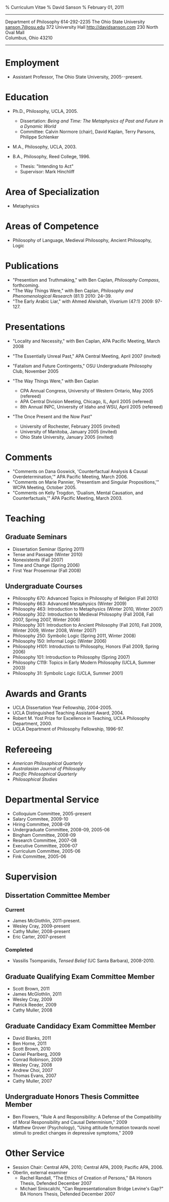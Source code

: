 % Curriculum Vitae
% David Sanson
% February 01, 2011

  --------------------------- --------------------------
  Department of Philosophy                  614-292-2235
  The Ohio State University           <sanson.7@osu.edu>
  372 University Hall           <http://davidsanson.com>
  230 North Oval Mall         
  Columbus, Ohio 43210        
  --------------------------- --------------------------

# Employment

-   Assistant Professor, The Ohio State University, 2005--present.

# Education

-   Ph.D., Philosophy, UCLA, 2005.
    -   Dissertation: *Being and Time: The Metaphysics of Past and
        Future in a Dynamic World*
    -   Committee: Calvin Normore (chair), David Kaplan, Terry Parsons,
        Philippe Schlenker

-   M.A., Philosophy, UCLA, 2003.
-   B.A., Philosophy, Reed College, 1996.
    -   Thesis: "Intending to Act"
    -   Supervisor: Mark Hinchliff

# Area of Specialization

-   Metaphysics

# Areas of Competence

-   Philosophy of Language, Medieval Philosophy, Ancient Philosophy,
    Logic

# Publications

-   "Presentism and Truthmaking," with Ben Caplan, *Philosophy Compass*,
    forthcoming.
-   "The Way Things Were," with Ben Caplan, *Philosophy and
    Phenomenological Research* (81.1) 2010: 24–39.
-   "The Early Arabic Liar," with Ahmed Alwishah, *Vivarium* (47:1)
    2009: 97-127.

# Presentations

-   "Locality and Necessity," with Ben Caplan, APA Pacific Meeting,
    March 2008
-   "The Essentially Unreal Past," APA Central Meeting, April 2007
    (invited)
-   "Fatalism and Future Contingents," OSU Undergraduate Philosophy
    Club, November 2005
-   "The Way Things Were," with Ben Caplan
    -   CPA Annual Congress, University of Western Ontario, May 2005
        (refereed)
    -   APA Central Division Meeting, Chicago, IL, April 2005 (refereed)
    -   8th Annual INPC, University of Idaho and WSU, April 2005
        (refereed)

-   "The Once Present and the Now Past"
    -   University of Rochester, February 2005 (invited)
    -   University of Manitoba, January 2005 (invited)
    -   Ohio State University, January 2005 (invited)

# Comments

-   "Comments on Dana Goswick, 'Counterfactual Analysis & Causal
    Overdetermination,'" APA Pacific Meeting, March 2006.
-   "Comments on Marie Pannier, 'Presentism and Singular Propositions,'"
    WCPA Meeting, October 2005.
-   "Comments on Kelly Trogdon, 'Dualism, Mental Causation, and
    Counterfactuals,'" APA Pacific Meeting, March 2003.

# Teaching

## Graduate Seminars

-   Dissertation Seminar (Spring 2011)
-   Tense and Passage (Winter 2010)
-   Nonexistents (Fall 2007)
-   Time and Change (Spring 2006)
-   First Year Proseminar (Fall 2008)

## Undergraduate Courses

-   Philosophy 670: Advanced Topics in Philosophy of Religion (Fall
    2010)
-   Philosophy 663: Advanced Metaphysics (Winter 2009)
-   Philosophy 463: Introduction to Metaphysics (Winter 2010, Winter
    2007)
-   Philosophy 302: Introduction to Medieval Philosophy (Fall 2008, Fall
    2007, Spring 2007, Winter 2006)
-   Philosophy 301: Introduction to Ancient Philosophy (Fall 2010, Fall
    2009, Winter 2009, Winter 2008, Winter 2007)
-   Philosophy 250: Symbolic Logic (Spring 2011, Winter 2008)
-   Philosophy 150: Informal Logic (Winter 2006)
-   Philosophy H101: Introduction to Philosophy, Honors (Fall 2009,
    Spring 2006)
-   Philosophy 101: Introduction to Philosophy (Spring 2007)
-   Philosophy C119: Topics in Early Modern Philosophy (UCLA, Summer
    2003)
-   Philosophy 31: Symbolic Logic (UCLA, Summer 2001)

# Awards and Grants

-   UCLA Dissertation Year Fellowship, 2004-2005.
-   UCLA Distinguished Teaching Assistant Award, 2004.
-   Robert M. Yost Prize for Excellence in Teaching, UCLA Philosophy
    Department, 2000.
-   UCLA Department of Philosophy Fellowship, 1996-97.

# Refereeing

-   *American Philosophical Quarterly*
-   *Australasian Journal of Philosophy*
-   *Pacific Philosophical Quarterly*
-   *Philosophical Studies*

# Departmental Service

-   Colloquium Committee, 2005-present
-   Salary Commitee, 2009-10
-   Hiring Committee, 2008-09
-   Undergraduate Committee, 2008-09, 2005-06
-   Bingham Committee, 2008-09
-   Research Committee, 2007-08
-   Executive Committee, 2006-07
-   Curriculum Committee, 2005-06
-   Fink Committee, 2005-06

# Supervision

## Dissertation Committee Member

### Current
    
-   James McGlothlin, 2011-present.
-   Wesley Cray, 2009-present
-   Cathy Muller, 2008-present
-   Eric Carter, 2007-present

### Completed

-   Vassilis Tsompanidis, *Tensed Belief* (UC Santa Barbara), 2008-2010.

## Graduate Qualifying Exam Committee Member

-   Scott Brown, 2011
-   James McGlothlin, 2011
-   Wesley Cray, 2009
-   Patrick Reeder, 2009
-   Cathy Muller, 2008

## Graduate Candidacy Exam Committee Member

-   David Blanks, 2011
-   Ben Horne, 2011
-   Scott Brown, 2010
-   Daniel Pearlberg, 2009
-   Conrad Robinson, 2009
-   Wesley Cray, 2008
-   Andrew Choi, 2007
-   Thomas Evans, 2007
-   Cathy Muller, 2007

## Undergraduate Honors Thesis Committee Member

-   Ben Flowers, "Rule A and Responsibility: A Defense of the
    Compatibility of Moral Responsibility and Causal Determinism,"
    2009
-   Matthew Grover (Psychology), "Using attitude formation towards
    novel stimuli to predict changes in depressive symptoms," 2009

# Other Service

-   Session Chair: Central APA, 2010; Central APA, 2009; Pacific APA,
    2006.
-   Oberlin, external examiner
    -   Rachel Randall, "The Ethics of Creation of Persons," BA Honors
        Thesis, Defended December 2007
    -   Michael Siniscalchi, "Can Representationalism Bridge Levine's
        Gap?" BA Honors Thesis, Defended December 2007

